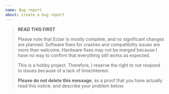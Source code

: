 ```yaml
---
name: Bug report
about: Create a bug report
---
```


> **READ THIS FIRST**
>
> Please note that Eclair is mostly complete, and no significant changes are planned. Software fixes for crashes and compatibility issues are more than welcome. Hardware fixes may not be merged because I have no way to confirm that everything still works as expected.
>
> This is a hobby project. Therefore, I reserve the right to not respond to issues because of a lack of time/interest.
>
> **Please do not delete this message**, as a proof that you have actually read this notice, and describe your problem below.

